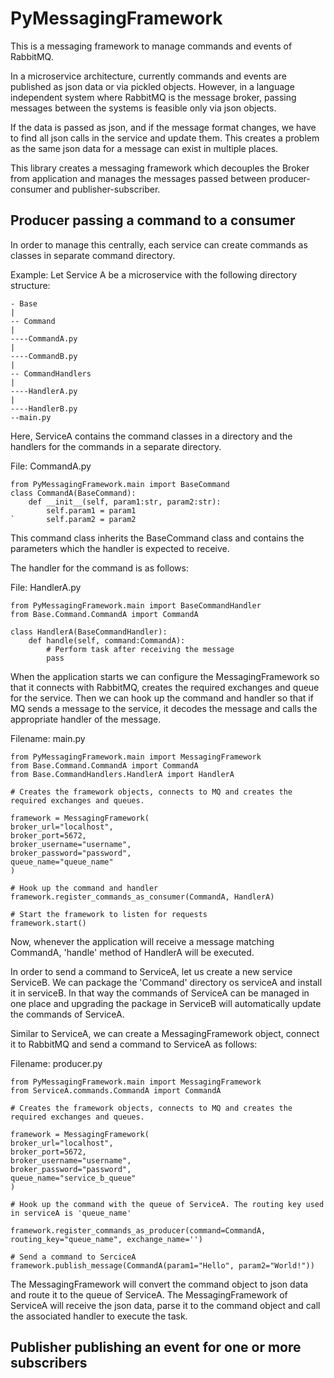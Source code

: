 # PyMessagingFramework

This is a messaging framework to manage commands and events of RabbitMQ. 

In a microservice architecture, currently commands and events are published as json data or via pickled objects. However, in a language independent system where RabbitMQ is the message broker, passing messages between the systems is feasible only via json objects.

If the data is passed as json, and if the message format changes, we have to find all json calls in the service and update them. This creates a problem as the same json data for a message can exist in multiple places.

This library creates a messaging framework which decouples the Broker from application and manages the messages passed between producer-consumer and publisher-subscriber.


## Producer passing a command to a consumer

In order to manage this centrally, each service can create commands as classes in separate command directory.

Example: Let Service A be a microservice with the following directory structure:

 
    - Base    
    |    
    -- Command    
    |    
    ----CommandA.py    
    |
    ----CommandB.py
    |
    -- CommandHandlers
    |
    ----HandlerA.py
    |
    ----HandlerB.py
    --main.py
    
   
Here, ServiceA contains the command classes in a directory and the handlers for the commands in a separate directory.
  
File: CommandA.py
  
```
from PyMessagingFramework.main import BaseCommand
class CommandA(BaseCommand):
    def __init__(self, param1:str, param2:str):
        self.param1 = param1
`       self.param2 = param2
```

This command class inherits the BaseCommand class and contains the parameters which the handler is expected to receive.

The handler for the command is as follows:

File: HandlerA.py

```
from PyMessagingFramework.main import BaseCommandHandler
from Base.Command.CommandA import CommandA

class HandlerA(BaseCommandHandler):
    def handle(self, command:CommandA):
        # Perform task after receiving the message
        pass
``` 

When the application starts we can configure the MessagingFramework so that it connects with RabbitMQ, creates the required exchanges and queue for the service.
Then we can hook up the command and handler so that if MQ sends a message to the service, it decodes the message and calls the appropriate handler of the message.

Filename: main.py

```
from PyMessagingFramework.main import MessagingFramework
from Base.Command.CommandA import CommandA
from Base.CommandHandlers.HandlerA import HandlerA

# Creates the framework objects, connects to MQ and creates the required exchanges and queues.

framework = MessagingFramework(
broker_url="localhost",
broker_port=5672,
broker_username="username",
broker_password="password",
queue_name="queue_name"
)

# Hook up the command and handler
framework.register_commands_as_consumer(CommandA, HandlerA)

# Start the framework to listen for requests
framework.start()
```

Now, whenever the application will receive a message matching CommandA, 'handle' method of HandlerA will be executed.

In order to send a command to ServiceA, let us create a new service ServiceB. We can package the 'Command' directory os serviceA and install it in serviceB. In that way the commands of ServiceA can be managed in one place and upgrading the package in ServiceB will automatically update the commands of ServiceA.

Similar to ServiceA, we can create a MessagingFramework object, connect it to RabbitMQ and send a command to ServiceA as follows:

Filename: producer.py

```
from PyMessagingFramework.main import MessagingFramework
from ServiceA.commands.CommandA import CommandA

# Creates the framework objects, connects to MQ and creates the required exchanges and queues.

framework = MessagingFramework(
broker_url="localhost",
broker_port=5672,
broker_username="username",
broker_password="password",
queue_name="service_b_queue"
)

# Hook up the command with the queue of ServiceA. The routing key used in serviceA is 'queue_name'

framework.register_commands_as_producer(command=CommandA, routing_key="queue_name", exchange_name='')

# Send a command to SerciceA
framework.publish_message(CommandA(param1="Hello", param2="World!"))
```

The MessagingFramework will convert the command object to json data and route it to the queue of ServiceA. The MessagingFramework of ServiceA will receive the json data, parse it to the command object and call the associated handler to execute the task. 

## Publisher publishing an event for one or more subscribers